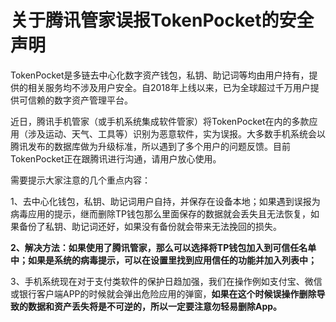 # 关于腾讯管家误报TokenPocket的安全声明

TokenPocket是多链去中心化数字资产钱包，私钥、助记词等均由用户持有，提供的相关服务均不涉及用户安全。自2018年上线以来，已为全球超过千万用户提供可信赖的数字资产管理平台。

近日，腾讯手机管家（或手机系统集成软件管家）将TokenPocket在内的多款应用（涉及运动、天气、工具等）识别为恶意软件，实为误报。大多数手机系统会以腾讯发布的数据库做为升级标准，所以遇到了多个用户的问题反馈。目前TokenPocket正在跟腾讯进行沟通，请用户放心使用。

需要提示大家注意的几个重点内容：

1、去中心化钱包，私钥、助记词用户自持，并保存在设备本地；如果遇到误报为病毒应用的提示，继而删除TP钱包那么里面保存的数据就会丢失且无法恢复，如果备份了私钥、助记词还好，如果没有备份就会带来无法挽回的损失。

**2、解决方法：如果使用了腾讯管家，那么可以选择将TP钱包加入到可信任名单中；如果是系统的病毒提示，可以在设置里找到应用信任的功能并加入列表中；**

3、手机系统现在对于支付类软件的保护日趋加强，我们在操作例如支付宝、微信或银行客户端APP的时候就会弹出危险应用的弹窗，**如果在这个时候误操作删除导致的数据和资产丢失将是不可逆的，所以一定要注意勿轻易删除App。**

